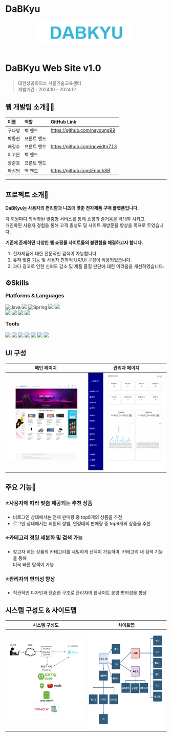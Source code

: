 # DaBKyu

<div align="center">
  <img src="README_img/Logo.png" alt="예제 이미지" width="300px">
</div>
<br>


# DaBKyu Web Site v1.0
> 대한상공회의소 서울기술교육센터  
> 개발기간 : 2024.10 - 2024.12
## 웹 개발팀 소개🙌🏻

|   이름  | 역할 | GitHub Link |
|:--------|:------------|:-----|
|  구나영  | 백 엔드     |https://github.com/nayoung99|
|  박동현  | 프론트 엔드 ||
|  배정수  | 프론트 엔드 |https://github.com/qowjdtn713|
|  이고은  | 백 엔드     ||
|  장준호  | 프론트 엔드 ||
|  하성범  | 백 엔드     |https://github.com/EnochSB|
---
## 프로젝트 소개📖
**DaBKyu는 사용자의 편리함과 니즈에 맞춘 전자제품 구매 플랫폼입니다.**

각 회원마다 최적화된 맞춤형 서비스를 통해 쇼핑의 즐거움을 극대화 시키고,
<br>
개인화된 사용자 경험을 통해 고객 충성도 및 사이트 재방문율 향상을 목표로 두었습니다.

**기존에 존재하던 다양한 웹 쇼핑몰 사이트들의 불편함을 해결하고자 합니다.**
1. 전자제품에 대한 전문적인 검색이 가능합니다.
2. 유저 맞춤 기능 및 사용자 친화적 UX/UI 구성이 적용되었습니다.
3. 과다 광고로 인한 신뢰도 감소 및 제품 품질 판단에 대한 어려움을 개선하였습니다.

## ⚙️Skills
<h3 style="margin-top:0px">Platforms & Languages</h3>
<p align="left">
<img src="https://img.shields.io/badge/Java-007396?style=flat-square&logo=Java&logoColor=white" alt="Java" />
<img src="https://img.shields.io/badge/javascript-F7DF1E?style=flat-square&logo=javascript&logoColor=black">
<img src="https://img.shields.io/badge/Spring-6DB33F?style=flat-square&logo=spring&logoColor=white" alt="Spring" />
<img src="https://img.shields.io/badge/ORACLE-F80000?style=flat-square&logo=oracle&logoColor=white">
<!-- <img src="https://img.shields.io/badge/react-61DAFB?style=flat-square&logo=react&logoColor=black"> -->
<img src="https://img.shields.io/badge/apache tomcat-F8DC75?style=flat-square&logo=apachetomcat&logoColor=white">
<br>
<img src="https://img.shields.io/badge/Thymeleaf-005F0F?style=flat-square&logo=Thymeleaf&logoColor=white">
<img src="https://img.shields.io/badge/Hibernate-59666C?style=flat-square&logo=hibernate&logoColor=white">
<img src="https://img.shields.io/badge/SpringBoot-6DB33F?style=flat-square&logo=springBoot&logoColor=white">
<img src="https://img.shields.io/badge/springsecurity-6DB33F?style=flat-square&logo=springsecurity&logoColor=white"></p>

<h3 style="margin-top:0px">Tools</h3>
<p align="left">
<img src="https://img.shields.io/badge/git-F05032?style=flat-square&logo=git&logoColor=white">
<img src="https://img.shields.io/badge/Jira-0052CC?style=flat-square&logo=Jira&logoColor=white">
<img src="https://img.shields.io/badge/Notion-000000?style=flat-square&logo=Notion&logoColor=white">
<img src="https://img.shields.io/badge/GitHub-181717?style=flat-square&logo=GitHub&logoColor=white">
<img src="https://img.shields.io/badge/Figma-F24E1E?style=flat-square&logo=Figma&logoColor=white">
<img src="https://img.shields.io/badge/bootstrap-7952B3?style=flat-square&logo=bootstrap&logoColor=white">
<img src="https://img.shields.io/badge/VS Code-007ACC?style=flat-square&logo=visualstudiocode&logoColor=white"></p>

## UI 구성
| 메인 페이지 | 관리자 페이지 |
|-------------|----------------|
| <img src="README_img/main.png" alt="메인 페이지" width="300px"> | <img src="README_img/admin.png" alt="관리자 페이지" width="300px" height="304px"> |



## 주요 기능🔎
<h3>⭐사용자에 따라 맞춤 제공되는 추천 상품</h3>

- 비로그인 상태에서는 전체 판매량 중 top8개의 상품을 추천
- 로그인 상태에서는 회원의 성별, 연령대의 판매량 중 top8개의 상품을 추천

<h3>⭐카테고리 정밀 세분화 및 검색 가능</h3>

 - 찾고자 하는 상품의 카테고리를 세밀하게 선택이 가능하며, 카테고리 내 검색 기능을 통해
<br>더욱 빠른 탐색이 가능
 
 <h3>⭐관리자의 편의성 향상</h3>

- 직관적인 디자인과 단순한 구조로 관리자의 웹사이트 운영 편의성을 향상

## 시스템 구성도 & 사이트맵
| 시스템 구성도 | 사이트맵 |
|-------------|----------------|
| <img src="README_img/systemDiagram.png" alt="시스템 구성도" width="300px"> | <img src="README_img/siteMap.png" alt="사이트맵" width="300px" height="309px"> |
